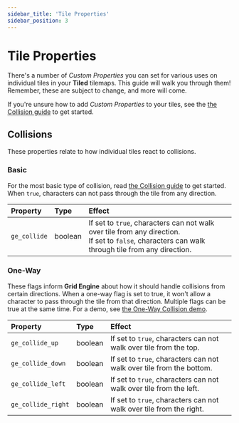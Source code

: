 ```yaml
---
sidebar_title: 'Tile Properties'
sidebar_position: 3
---
```


# Tile Properties

There's a number of *Custom Properties* you can set for various uses on individual tiles in your **Tiled** tilemaps. This guide will walk you through them! Remember, these are subject to change, and more will come.

<div class="alert alert--primary" role="alert">
    If you're unsure how to add <i>Custom Properties</i> to your tiles, see the <a href="/usage/collision">the Collision guide</a> to get started.
</div>

## Collisions

These properties relate to how individual tiles react to collisions.

### Basic

For the most basic type of collision, read [the Collision guide](collision) to get started. When `true`, characters can not pass through the tile from any direction.

| Property   | Type    | Effect                                                                                                                                              |
| :--------- | :------ | :-------------------------------------------------------------------------------------------------------------------------------------------------- |
| `ge_collide` | boolean | If set to `true`, characters can not walk over tile from any direction. <br />If set to `false`, characters can walk through tile from any direction. |

### One-Way

These flags inform **Grid Engine** about how it should handle collisions from certain directions. When a one-way flag is set to true, it won't allow a character to pass through the tile from that direction. Multiple flags can be true at the same time. For a demo, see [the One-Way Collision demo](/examples/one-way-collision).

| Property           | Type    | Effect                                                               |
| :----------------- | :------ | :------------------------------------------------------------------- |
| `ge_collide_up`    | boolean | If set to `true`, characters can not walk over tile from the top.    |
| `ge_collide_down`  | boolean | If set to `true`, characters can not walk over tile from the bottom. |
| `ge_collide_left`  | boolean | If set to `true`, characters can not walk over tile from the left.   |
| `ge_collide_right` | boolean | If set to `true`, characters can not walk over tile from the right.  |